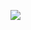  <a href="https://github.com/aoualid/libft"><img src="https://github.com/ayogun/42-project-badges/blob/main/covers/cover-libft.png"></a>
